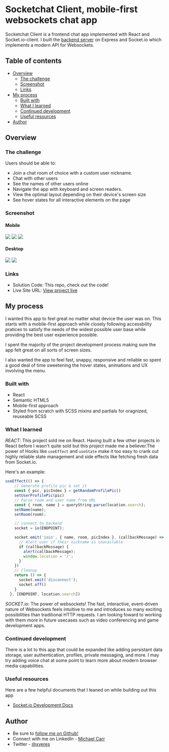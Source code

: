# Socketchat Client, mobile-first websockets chat app 
Socketchat Client is a frontend chat app implemented with React and Socket.io-client. I built the [backend server](https://github.com/xyeres/socketchat-server) on Express and Socket.io which implements a modern API for Websockets. 

## Table of contents

- [Overview](#overview)
  - [The challenge](#the-challenge)
  - [Screenshot](#screenshot)
  - [Links](#links)
- [My process](#my-process)
  - [Built with](#built-with)
  - [What I learned](#what-i-learned)
  - [Continued development](#continued-development)
  - [Useful resources](#useful-resources)
- [Author](#author)

## Overview

### The challenge

Users should be able to:

- Join a chat room of choice with a custom user nickname.
- Chat with other users
- See the names of other users online
- Navigate the app with keyboard and screen readers.
- View the optimal layout depending on their device's screen size
- See hover states for all interactive elements on the page


### Screenshot
#### Mobile
![](./screenshot2.jpg)
![](./screenshot3.jpg)
![](./screenshot4.jpg)
#### Desktop
![](./screenshot1.jpg)
![](./screenshot.jpg)

### Links

- Solution Code: This repo, check out the code!
- Live Site URL: [View project live](#)

## My process
I wanted this app to feel great no matter what device the user was on. This starts with a mobile-first approach while closely following accessbility pratices to satisfy the needs of the widest possible user base while providing the best user experience possible.

I spent the majority of the project development process making sure the app felt great on all sorts of screen sizes.

I also wanted the app to feel fast, snappy, responsive and reliable so spent a good deal of time sweetening the hover states, animations and UX involving the menu. 

### Built with

- React
- Semantic HTML5
- Mobile-first approach
- Styled from scratch with SCSS mixins and partials for oragnized, reuseable SCSS

### What I learned
*REACT*: This project sold me on React. Having built a few other projects in React before I wasn't quite sold but this project made me a believer.The power of Hooks like `useEffect` and `useState` make it too easy to crank out highly reliable state management and side effects like fetching fresh data from Socket.io. 

Here's an example:

```js
useEffect(() => {
    // Generate profile pic & set it
    const { pic, picIndex } = getRandomProfilePic()
    setUserProfilePic(pic)
    // Parse room and user name from URL
    const { room, name } = queryString.parse(location.search);
    setName(name);
    setRoom(room);

    // connect to backend 
    socket = io(ENDPOINT);

    socket.emit('join', { name, room, picIndex }, (callbackMessage) => {
      // Alert user if their nickname is unavailable
      if (callbackMessage) {
        alert(callbackMessage);
        window.location = '/';
      }
    })
    // Cleanup
    return () => {
      socket.emit('disconnect');
      socket.off()
    }
  }, [ENDPOINT, location.search])
```

*SOCKET.io*: The power of websockets! The fast, interactive, event-driven nature of Websockets feels intuitive to me and introduces so many exciting possibilities than traditional HTTP requests. I am looking foward to working with them more in future usecases such as video conferencing and game development apps.    

### Continued development
There is a lot to this app that could be expanded like adding persistant data storage, user authentication, profiles, private messaging, and more. I may try adding voice chat at some point to learn more about modern browser media capabilities. 
### Useful resources
Here are a few helpful documents that I leaned on while building out this app
- [Socket.io Development Docs](https://socket.io/docs/v4)

## Author
- Be sure to [follow me on Github!](https://www.github.com/xyeres)
- Connect with me on LinkedIn - [Michael Carr](https://www.linkedin.com/in/mxcarr/)
- Twitter - [@xyeres](https://www.twitter.com/xyeres)
